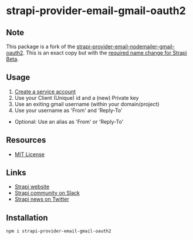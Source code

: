 # strapi-provider-email-gmail-oauth2

## Note
This package is a fork of the [strapi-provider-email-nodemailer-gmail-oauth2](https://www.npmjs.com/package/strapi-email-nodemailer-gmail-oauth2). This is an exact copy but with the [required name change for Strapi Beta](https://strapi.io/documentation/3.0.0-alpha.x/guides/email.html#usage).

## Usage

1) [Create a service account](https://console.cloud.google.com/iam-admin/serviceaccounts/)
2) Use your Client (Unique) id and a (new) Private key 
3) Use an exiting gmail username (within your domain/project)
4) Use your username as 'From' and 'Reply-To'

- Optional: Use an alias as 'From' or 'Reply-To'

## Resources

- [MIT License](LICENSE.md)

## Links

- [Strapi website](http://strapi.io/)
- [Strapi community on Slack](http://slack.strapi.io)
- [Strapi news on Twitter](https://twitter.com/strapijs)

## Installation

```bash
npm i strapi-provider-email-gmail-oauth2
```
